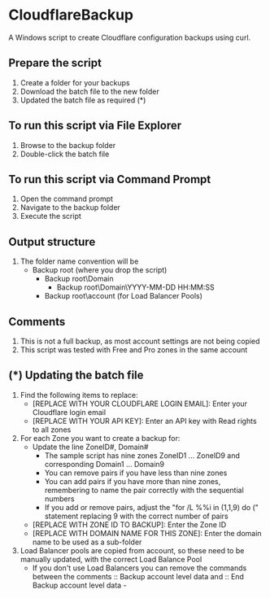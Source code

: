# CloudflareBackup
A Windows script to create Cloudflare configuration backups using curl.

## Prepare the script

1. Create a folder for your backups
2. Download the batch file to the new folder
3. Updated the batch file as required (*)

## To run this script via File Explorer

1. Browse to the backup folder
2. Double-click the batch file

## To run this script via Command Prompt

1. Open the command prompt
2. Navigate to the backup folder
3. Execute the script

## Output structure

1. The folder name convention will be
      - Backup root (where you drop the script)
         - Backup root\Domain 
            - Backup root\Domain\YYYY-MM-DD HH:MM:SS
         - Backup root\account (for Load Balancer Pools) 

## Comments

1. This is not a full backup, as most account settings are not being copied
2. This script was tested with Free and Pro zones in the same account

## (*) Updating the batch file

1. Find the following items to replace:
   - [REPLACE WITH YOUR CLOUDFLARE LOGIN EMAIL]: Enter your Cloudflare login email
   - [REPLACE WITH YOUR API KEY]: Enter an API key with Read rights to all zones
2. For each Zone you want to create a backup for:
   - Update the line ZoneID#, Domain#
      - The sample script has nine zones ZoneID1 ... ZoneID9 and corresponding Domain1 ... Domain9
      - You can remove pairs if you have less than nine zones
      - You can add pairs if you have more than nine zones, remembering to name the pair correctly with the sequential numbers
      - If you add or remove pairs, adjust the "for /L %%i in (1,1,9) do (" statement replacing 9 with the correct number of pairs
   - [REPLACE WITH ZONE ID TO BACKUP]: Enter the Zone ID
   - [REPLACE WITH DOMAIN NAME FOR THIS ZONE]: Enter the domain name to be used as a sub-folder
3. Load Balancer pools are copied from account, so these need to be manually updated, with the correct Load Balance Pool
   - If you don't use Load Balancers you can remove the commands between the comments :: Backup account level data and :: End Backup account level data - 
